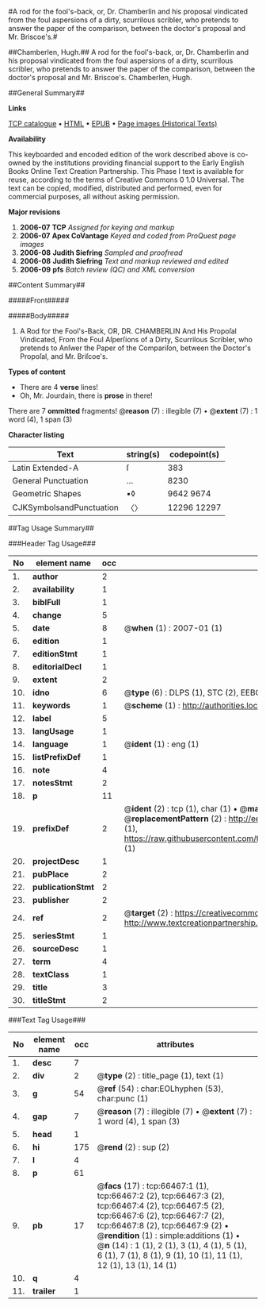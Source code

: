 #A rod for the fool's-back, or, Dr. Chamberlin and his proposal vindicated from the foul aspersions of a dirty, scurrilous scribler, who pretends to answer the paper of the comparison, between the doctor's proposal and Mr. Briscoe's.#

##Chamberlen, Hugh.##
A rod for the fool's-back, or, Dr. Chamberlin and his proposal vindicated from the foul aspersions of a dirty, scurrilous scribler, who pretends to answer the paper of the comparison, between the doctor's proposal and Mr. Briscoe's.
Chamberlen, Hugh.

##General Summary##

**Links**

[TCP catalogue](http://www.ota.ox.ac.uk/tcp/)  • 
[HTML](http://tei.it.ox.ac.uk/tcp/Texts-HTML/free/A31/A31630.html)  • 
[EPUB](http://tei.it.ox.ac.uk/tcp/Texts-EPUB/free/A31/A31630.epub) • 
[Page images (Historical Texts)](https://data.historicaltexts.jisc.ac.uk/view?pubId=eebo-12730428e&pageId=eebo-12730428e-66467-1)

**Availability**

This keyboarded and encoded edition of the
	       work described above is co-owned by the institutions
	       providing financial support to the Early English Books
	       Online Text Creation Partnership. This Phase I text is
	       available for reuse, according to the terms of Creative
	       Commons 0 1.0 Universal. The text can be copied,
	       modified, distributed and performed, even for
	       commercial purposes, all without asking permission.

**Major revisions**

1. __2006-07__ __TCP__ *Assigned for keying and markup*
1. __2006-07__ __Apex CoVantage__ *Keyed and coded from ProQuest page images*
1. __2006-08__ __Judith Siefring__ *Sampled and proofread*
1. __2006-08__ __Judith Siefring__ *Text and markup reviewed and edited*
1. __2006-09__ __pfs__ *Batch review (QC) and XML conversion*

##Content Summary##

#####Front#####

#####Body#####

1. A Rod for the Fool's-Back, OR, DR. CHAMBERLIN And His Propoſal Vindicated, From the Foul Aſperſions of a Dirty, Scurrilous Scribler, who pretends to Anſwer the Paper of the Compariſon, between the Doctor's Propoſal, and Mr. Briſcoe's.

**Types of content**

  * There are 4 **verse** lines!
  * Oh, Mr. Jourdain, there is **prose** in there!

There are 7 **ommitted** fragments! 
 @__reason__ (7) : illegible (7)  •  @__extent__ (7) : 1 word (4), 1 span (3)

**Character listing**


|Text|string(s)|codepoint(s)|
|---|---|---|
|Latin Extended-A|ſ|383|
|General Punctuation|…|8230|
|Geometric Shapes|▪◊|9642 9674|
|CJKSymbolsandPunctuation|〈〉|12296 12297|

##Tag Usage Summary##

###Header Tag Usage###

|No|element name|occ|attributes|
|---|---|---|---|
|1.|__author__|2||
|2.|__availability__|1||
|3.|__biblFull__|1||
|4.|__change__|5||
|5.|__date__|8| @__when__ (1) : 2007-01 (1)|
|6.|__edition__|1||
|7.|__editionStmt__|1||
|8.|__editorialDecl__|1||
|9.|__extent__|2||
|10.|__idno__|6| @__type__ (6) : DLPS (1), STC (2), EEBO-CITATION (1), OCLC (1), VID (1)|
|11.|__keywords__|1| @__scheme__ (1) : http://authorities.loc.gov/ (1)|
|12.|__label__|5||
|13.|__langUsage__|1||
|14.|__language__|1| @__ident__ (1) : eng (1)|
|15.|__listPrefixDef__|1||
|16.|__note__|4||
|17.|__notesStmt__|2||
|18.|__p__|11||
|19.|__prefixDef__|2| @__ident__ (2) : tcp (1), char (1)  •  @__matchPattern__ (2) : ([0-9\-]+):([0-9IVX]+) (1), (.+) (1)  •  @__replacementPattern__ (2) : http://eebo.chadwyck.com/downloadtiff?vid=$1&page=$2 (1), https://raw.githubusercontent.com/textcreationpartnership/Texts/master/tcpchars.xml#$1 (1)|
|20.|__projectDesc__|1||
|21.|__pubPlace__|2||
|22.|__publicationStmt__|2||
|23.|__publisher__|2||
|24.|__ref__|2| @__target__ (2) : https://creativecommons.org/publicdomain/zero/1.0/ (1), http://www.textcreationpartnership.org/docs/. (1)|
|25.|__seriesStmt__|1||
|26.|__sourceDesc__|1||
|27.|__term__|4||
|28.|__textClass__|1||
|29.|__title__|3||
|30.|__titleStmt__|2||


###Text Tag Usage###

|No|element name|occ|attributes|
|---|---|---|---|
|1.|__desc__|7||
|2.|__div__|2| @__type__ (2) : title_page (1), text (1)|
|3.|__g__|54| @__ref__ (54) : char:EOLhyphen (53), char:punc (1)|
|4.|__gap__|7| @__reason__ (7) : illegible (7)  •  @__extent__ (7) : 1 word (4), 1 span (3)|
|5.|__head__|1||
|6.|__hi__|175| @__rend__ (2) : sup (2)|
|7.|__l__|4||
|8.|__p__|61||
|9.|__pb__|17| @__facs__ (17) : tcp:66467:1 (1), tcp:66467:2 (2), tcp:66467:3 (2), tcp:66467:4 (2), tcp:66467:5 (2), tcp:66467:6 (2), tcp:66467:7 (2), tcp:66467:8 (2), tcp:66467:9 (2)  •  @__rendition__ (1) : simple:additions (1)  •  @__n__ (14) : 1 (1), 2 (1), 3 (1), 4 (1), 5 (1), 6 (1), 7 (1), 8 (1), 9 (1), 10 (1), 11 (1), 12 (1), 13 (1), 14 (1)|
|10.|__q__|4||
|11.|__trailer__|1||
